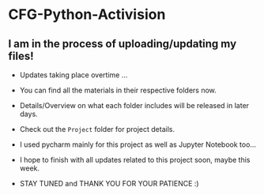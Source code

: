 # CFG-Python-Activision

## I am in the process of uploading/updating my files!


- Updates taking place overtime ...
- You can find all the materials in their respective folders now.
- Details/Overview on what each folder includes will be released in later days.
- Check out the `Project` folder for project details.
- I used pycharm mainly for this project as well as Jupyter Notebook too...

- I hope to finish with all updates related to this project soon, maybe this week.

- STAY TUNED and THANK YOU FOR YOUR PATIENCE :) 
